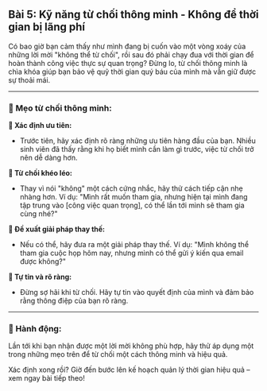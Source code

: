 ## Bài 5: Kỹ năng từ chối thông minh - Không để thời gian bị lãng phí

Có bao giờ bạn cảm thấy như mình đang bị cuốn vào một vòng xoáy của những lời mời "không thể từ chối", rồi sau đó phải chạy đua với thời gian để hoàn thành công việc thực sự quan trọng? Đừng lo, từ chối thông minh là chìa khóa giúp bạn bảo vệ quỹ thời gian quý báu của mình mà vẫn giữ được sự thoải mái.

---

### 📌 Mẹo từ chối thông minh:

**🔹 Xác định ưu tiên:**
- Trước tiên, hãy xác định rõ ràng những ưu tiên hàng đầu của bạn. Nhiều sinh viên đã thấy rằng khi họ biết mình cần làm gì trước, việc từ chối trở nên dễ dàng hơn.

**🔹 Từ chối khéo léo:**
- Thay vì nói "không" một cách cứng nhắc, hãy thử cách tiếp cận nhẹ nhàng hơn. Ví dụ: "Mình rất muốn tham gia, nhưng hiện tại mình đang tập trung vào [công việc quan trọng], có thể lần tới mình sẽ tham gia cùng nhé?"

**🔹 Đề xuất giải pháp thay thế:**
- Nếu có thể, hãy đưa ra một giải pháp thay thế. Ví dụ: "Mình không thể tham gia cuộc họp hôm nay, nhưng mình có thể gửi ý kiến qua email được không?"

**🔹 Tự tin và rõ ràng:**
- Đừng sợ hãi khi từ chối. Hãy tự tin vào quyết định của mình và đảm bảo rằng thông điệp của bạn rõ ràng.

---

### 🚀 Hành động:

Lần tới khi bạn nhận được một lời mời không phù hợp, hãy thử áp dụng một trong những mẹo trên để từ chối một cách thông minh và hiệu quả.

Xác định xong rồi? Giờ đến bước lên kế hoạch quản lý thời gian hiệu quả – xem ngay bài tiếp theo!